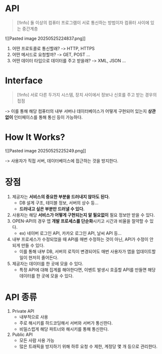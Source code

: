 # API
>[!Info] 둘 이상의 컴퓨터 프로그램이 서로 통신하는 방법이자 컴퓨터 사이에 있는 중간계층

![[Pasted image 20250525224837.png]]

1. 어떤 프로토콜로 통신할래? -> HTTP, HTTPS
2. 어떤 메서드로 요청할까? -> GET, POST ...
3. 어떤 데이터 타입으로 데이터를 주고 받을래?  -> XML, JSON ...


# Interface
>[!Info] 서로 다른 두가지 시스템, 장치 사이에서 정보나 신호를 주고 받는 경우의 접점

-> 이를 통해 해당 컴퓨터의 내부 서버나 데이터베이스가 어떻게 구현되어 있는지 **상관없이** 인터페이스를 통해 통신 등이 가능하다.

# How It Works?

![[Pasted image 20250525225249.png]]

-> 사용자가 직접 서버, 데이터베이스에 접근하는 것을 방지한다.

# 장점
1. 제공자는 **서비스의 중요한 부분을 드러내지 않아도 된다.**
	- DB 설계 구조, 테이블 정보, 서버의 상수 등...
	- **드러내고 싶은 부분만 드러낼 수 있다.**
2. 사용자는 해당 **서비스가 어떻게 구현되는지 알 필요없이** 필요 정보만 받을 수 있다.
3. OPEN-API의 경우 앱 **개발 프로세스를 단순화**시키고 시간과 비율을 절약할 수 있다.
	- ex) 네이버 로그인 API, 카카오 로그인 API, 날씨 API 등...
4. 내부 프로세스가 수정되었을 때 API를 매번 수정하는 것이 아닌, API가 수정이 안 되게 만들 수 있다.
	- 이를 통해 내부 DB, 서버의 로직이 변경되어도 매번 사용자가 앱을 업데이트할 일이 현저히 줄어든다.
5. 제공자는 데이터를 한 곳에 모을 수 있다.
	- 특정 API에 대해 집계를 해야한다면, 이벤트 발생시 호출할 API를 만들면 해당 데이터를 한 곳에 모을 수 있다.

# API 종류
1. Private API
	- 내부적으로 사용
	- 주로 해시키를 하드코딩해서 서버와 서버가 통신한다.
	- 비밀스럽게 해당 파트너와 해시키를 통해 통신한다.
2. Public API
	- 모든 사람 사용 가능
	- 많은 트래픽을 방지하기 위해 하루 요청 수 제한, 계정당 몇 개 등으로 관리한다.